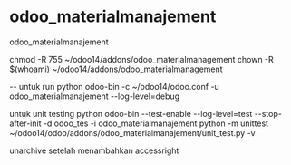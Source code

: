 # odoo_materialmanajement
odoo_materialmanajement

chmod -R 755 ~/odoo14/addons/odoo_materialmanagement
chown -R $(whoami) ~/odoo14/addons/odoo_materialmanagement

--
untuk run
python odoo-bin -c ~/odoo14/odoo.conf -u odoo_materialmanajement --log-level=debug

untuk unit testing
python odoo-bin --test-enable --log-level=test --stop-after-init -d odoo_tes -i odoo_materialmanajement
python -m unittest ~/odoo14/odoo/addons/odoo_materialmanajement/unit_test.py -v

unarchive setelah menambahkan accessright